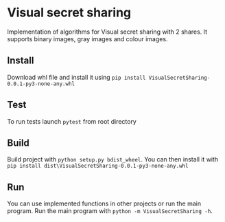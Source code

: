 # Visual secret sharing
Implementation of algorithms for Visual secret sharing with 2 shares. It supports binary images, gray images and colour images.


## Install
Download whl file and install it using `pip install VisualSecretSharing-0.0.1-py3-none-any.whl`

## Test
To run tests launch `pytest` from root directory

## Build
Build project with `python setup.py bdist_wheel`. You can then install it with `pip install dist\VisualSecretSharing-0.0.1-py3-none-any.whl`

## Run
You can use implemented functions in other projects or run the main program.
Run the main program with `python -m VisualSecretSharing -h`.